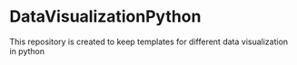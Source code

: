 # DataVisualizationPython
This repository is created to keep templates for different data visualization in python
